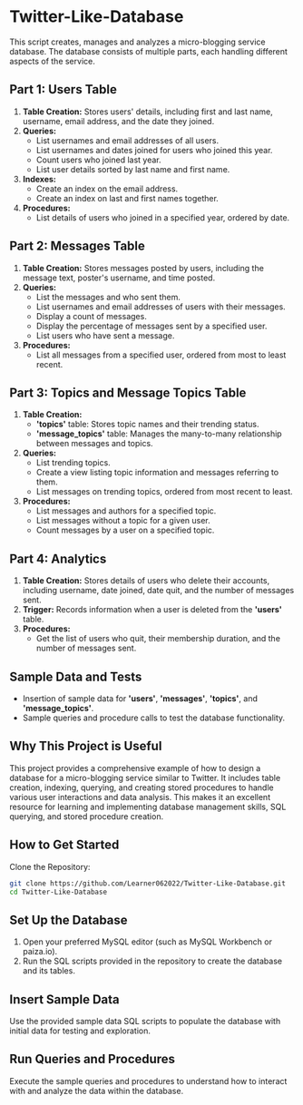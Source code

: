 # Twitter-Like-Database

This script creates, manages and analyzes a micro-blogging service database. The database consists of multiple parts, each handling different aspects of the service.

## Part 1: Users Table

1. **Table Creation:** Stores users' details, including first and last name, username, email address, and the date they joined.
2. **Queries:**
    - List usernames and email addresses of all users.
    - List usernames and dates joined for users who joined this year.
    - Count users who joined last year.
    - List user details sorted by last name and first name.
3. **Indexes:**
    - Create an index on the email address.
    - Create an index on last and first names together.
4. **Procedures:**
    - List details of users who joined in a specified year, ordered by date.

## Part 2: Messages Table

1. **Table Creation:** Stores messages posted by users, including the message text, poster's username, and time posted.
2. **Queries:**
    - List the messages and who sent them.
    - List usernames and email addresses of users with their messages.
    - Display a count of messages.
    - Display the percentage of messages sent by a specified user.
    - List users who have sent a message.
3. **Procedures:**
    - List all messages from a specified user, ordered from most to least recent.

## Part 3: Topics and Message Topics Table

1. **Table Creation:**
    - **'topics'** table: Stores topic names and their trending status.
    - **'message_topics'** table: Manages the many-to-many relationship between messages and topics.
2. **Queries:**
    - List trending topics.
    - Create a view listing topic information and messages referring to them.
    - List messages on trending topics, ordered from most recent to least.
3. **Procedures:**
    - List messages and authors for a specified topic.
    - List messages without a topic for a given user.
    - Count messages by a user on a specified topic.

## Part 4: Analytics

1. **Table Creation:** Stores details of users who delete their accounts, including username, date joined, date quit, and the number of messages sent.
2. **Trigger:** Records information when a user is deleted from the **'users'** table.
3. **Procedures:**
    - Get the list of users who quit, their membership duration, and the number of messages sent.

## Sample Data and Tests

- Insertion of sample data for **'users'**, **'messages'**, **'topics'**, and **'message_topics'**.
- Sample queries and procedure calls to test the database functionality.

## Why This Project is Useful

This project provides a comprehensive example of how to design a database for a micro-blogging service similar to Twitter. It includes table creation, indexing, querying, and creating stored procedures to handle various user interactions and data analysis. This makes it an excellent resource for learning and implementing database management skills, SQL querying, and stored procedure creation.

## How to Get Started

Clone the Repository:

```bash
git clone https://github.com/Learner062022/Twitter-Like-Database.git
cd Twitter-Like-Database
```
## Set Up the Database

1. Open your preferred MySQL editor (such as MySQL Workbench or paiza.io).
2. Run the SQL scripts provided in the repository to create the database and its tables.

## Insert Sample Data

Use the provided sample data SQL scripts to populate the database with initial data for testing and exploration.

## Run Queries and Procedures

Execute the sample queries and procedures to understand how to interact with and analyze the data within the database.
